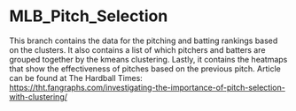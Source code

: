 # MLB_Pitch_Selection
This branch contains the data for the pitching and batting rankings based on the clusters.
It also contains a list of which pitchers and batters are grouped together by the kmeans clustering.
Lastly, it contains the heatmaps that show the effectiveness of pitches based on the previous pitch. 
Article can be found at The Hardball Times: https://tht.fangraphs.com/investigating-the-importance-of-pitch-selection-with-clustering/
